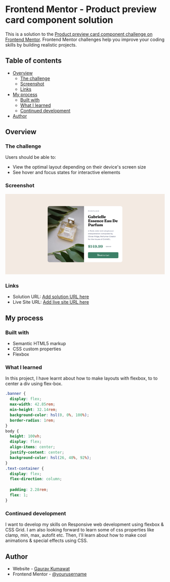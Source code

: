 # Frontend Mentor - Product preview card component solution

This is a solution to the [Product preview card component challenge on Frontend Mentor](https://www.frontendmentor.io/challenges/product-preview-card-component-GO7UmttRfa). Frontend Mentor challenges help you improve your coding skills by building realistic projects.

## Table of contents

- [Overview](#overview)
  - [The challenge](#the-challenge)
  - [Screenshot](#screenshot)
  - [Links](#links)
- [My process](#my-process)
  - [Built with](#built-with)
  - [What I learned](#what-i-learned)
  - [Continued development](#continued-development)
- [Author](#author)

## Overview

### The challenge

Users should be able to:

- View the optimal layout depending on their device's screen size
- See hover and focus states for interactive elements

### Screenshot

![](ProjectScreenshots/Screenshot%202022-12-30%20at%2011-44-54%20Frontend%20Mentor%20Product%20preview%20card%20component.png)

### Links

- Solution URL: [Add solution URL here](https://your-solution-url.com)
- Live Site URL: [Add live site URL here](https://your-live-site-url.com)

## My process

### Built with

- Semantic HTML5 markup
- CSS custom properties
- Flexbox

### What I learned

In this project, I have learnt about how to make layouts with flexbox, to to center a div using flex-box.

```css
.banner {
  display: flex;
  max-width: 42.85rem;
  min-height: 32.14rem;
  background-color: hsl(0, 0%, 100%);
  border-radius: 1rem;
}
body {
  height: 100vh;
  display: flex;
  align-items: center;
  justify-content: center;
  background-color: hsl(26, 40%, 92%);
}
.text-container {
  display: flex;
  flex-direction: column;

  padding: 2.28rem;
  flex: 1;
}
```

### Continued development

I want to develop my skills on Responsive web development using flexbox & CSS Grid. I am also looking forward to learn some of css properties like clamp, min, max, autofit etc. Then, I'll learn about how to make cool animations & special effects using CSS.

## Author

- Website - [Gaurav Kumawat](https://www.your-site.com)
- Frontend Mentor - [@yourusername](https://www.frontendmentor.io/profile/yourusername)

